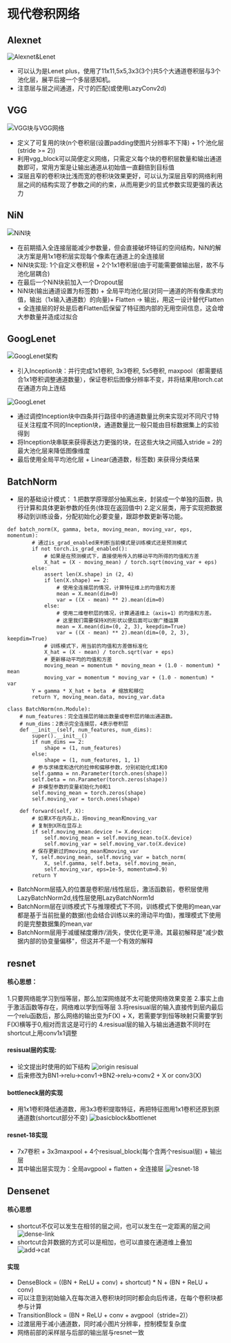 # 现代卷积网络
## Alexnet
![Alexnet&Lenet](https://zh-v2.d2l.ai/_images/alexnet.svg)
* 可以认为是Lenet plus，使用了11x11,5x5,3x3(3个)共5个大通道卷积层与3个池化层，展平后接一个多层感知机。
* 注意层与层之间通道，尺寸的匹配(或使用LazyConv2d)
## VGG
![VGG块与VGG网络](https://zh-v2.d2l.ai/_images/vgg.svg)
* 定义了可复用的块(n个卷积层(设置padding使图片分辨率不下降) + 1个池化层(stride >= 2))
* 利用vgg_block可以简便定义网络，只需定义每个块的卷积层数量和输出通道数即可，常用方案是让输出通道从初始值一直翻倍到目标值
* 深层且窄的卷积块比浅而宽的卷积块效果更好，可以认为深层且窄的网络利用层之间的结构实现了参数之间的约束，从而用更少的显式参数实现更强的表达力
## NiN
![NiN块](https://zh-v2.d2l.ai/_images/nin.svg)
* 在前期插入全连接层能减少参数量，但会直接破坏特征的空间结构，NiN的解决方案是用1x1卷积层实现每个像素在通道上的全连接层
* NiN块实现: 1个自定义卷积层 + 2个1x1卷积层(由于可能需要做输出层，故不与池化层耦合)
* 在最后一个NiN块前加入一个Dropout层
* NiN块(输出通道设置为标签数) + 全局平均池化层(对同一通道的所有像素求均值，输出（1x输入通道数）的向量)+ Flatten -> 输出，用这一设计替代Flatten + 全连接层的好处是后者Flatten后保留了特征图内部的无用空间信息，这会增大参数量并造成过拟合

## GoogLenet
![GoogLenet架构](https://zh-v2.d2l.ai/_images/inception-full.svg)
* 引入Inception块：并行完成1x1卷积, 3x3卷积, 5x5卷积, maxpool（都需要结合1x1卷积调整通道数量），保证卷积后图像分辨率不变，并将结果用torch.cat在通道方向上连结

![GoogLenet](https://zh-v2.d2l.ai/_images/inception.svg)
* 通过调控Inception块中四条并行路径中的通道数量比例来实现对不同尺寸特征关注程度不同的Inception块，通道数量比一般只能由目标数据集上的实验得到
* 将Inception块串联来获得表达力更强的块，在这些大块之间插入stride = 2的最大池化层来降低图像维度
* 最后使用全局平均池化层 + Linear(通道数，标签数) 来获得分类结果
## BatchNorm
* 层的基础设计模式：
1.把数学原理部分抽离出来，封装成一个单独的函数，执行计算和具体更新参数的任务(体现在返回值中)
2.定义层类，用于实现把数据移动到训练设备，分配初始化必要变量，跟踪参数更新等功能。

```
def batch_norm(X, gamma, beta, moving_mean, moving_var, eps, momentum):
        # 通过is_grad_enabled来判断当前模式是训练模式还是预测模式
        if not torch.is_grad_enabled():
            # 如果是在预测模式下，直接使用传入的移动平均所得的均值和方差
            X_hat = (X - moving_mean) / torch.sqrt(moving_var + eps)
        else:
            assert len(X.shape) in (2, 4)
            if len(X.shape) == 2:
                # 使用全连接层的情况，计算特征维上的均值和方差
                mean = X.mean(dim=0)
                var = ((X - mean) ** 2).mean(dim=0)
            else:
                # 使用二维卷积层的情况，计算通道维上（axis=1）的均值和方差。
                # 这里我们需要保持X的形状以便后面可以做广播运算
                mean = X.mean(dim=(0, 2, 3), keepdim=True)
                var = ((X - mean) ** 2).mean(dim=(0, 2, 3), keepdim=True)
            # 训练模式下，用当前的均值和方差做标准化
            X_hat = (X - mean) / torch.sqrt(var + eps)
            # 更新移动平均的均值和方差
            moving_mean = momentum * moving_mean + (1.0 - momentum) * mean
            moving_var = momentum * moving_var + (1.0 - momentum) * var
        Y = gamma * X_hat + beta  # 缩放和移位
        return Y, moving_mean.data, moving_var.data
```
```
class BatchNorm(nn.Module):
    # num_features：完全连接层的输出数量或卷积层的输出通道数。
    # num_dims：2表示完全连接层，4表示卷积层
    def __init__(self, num_features, num_dims):
        super().__init__()
        if num_dims == 2:
            shape = (1, num_features)
        else:
            shape = (1, num_features, 1, 1)
        # 参与求梯度和迭代的拉伸和偏移参数，分别初始化成1和0
        self.gamma = nn.Parameter(torch.ones(shape))
        self.beta = nn.Parameter(torch.zeros(shape))
        # 非模型参数的变量初始化为0和1
        self.moving_mean = torch.zeros(shape)
        self.moving_var = torch.ones(shape)

    def forward(self, X):
        # 如果X不在内存上，将moving_mean和moving_var
        # 复制到X所在显存上
        if self.moving_mean.device != X.device:
            self.moving_mean = self.moving_mean.to(X.device)
            self.moving_var = self.moving_var.to(X.device)
        # 保存更新过的moving_mean和moving_var
        Y, self.moving_mean, self.moving_var = batch_norm(
            X, self.gamma, self.beta, self.moving_mean,
            self.moving_var, eps=1e-5, momentum=0.9)
        return Y
```

* BatchNorm层插入的位置是卷积层/线性层后，激活函数前，卷积层使用LazyBatchNorm2d,线性层使用LazyBatchNorm1d
* BatchNorm层在训练模式下与推理模式下不同，训练模式下使用的mean,var都是基于当前批量的数据(也会结合训练以来的滑动平均值)，推理模式下使用的是完整数据集的mean,var
* BatchNorm层用于减缓梯度爆炸/消失，使优化更平滑。其最初解释是"减少数据内部的协变量偏移"，但这并不是一个有效的解释

## resnet
#### 核心思想：
1.只要网络能学习到恒等层，那么加深网络就不太可能使网络效果变差
2.事实上由于激活函数等存在，网络难以学到恒等层
3.将resisual层的输入直接传到层内最后一个relu函数后，那么网络的输出变为F(X) + X，若需要学到恒等映射只需要学到F(X)横等于0,相对而言这是可行的
4.resisual层的输入与输出通道数不同时在shortcut上用conv1x1调整

#### resisual层的实现:
* 论文提出时使用的如下结构
![origin resisual](https://zh-v2.d2l.ai/_images/resnet-block.svg)
* 后来修改为BN1->relu->conv1->BN2->relu->conv2 + X or conv3(X)

#### bottleneck层的实现
* 用1x1卷积降低通道数，用3x3卷积提取特征，再把特征图用1x1卷积还原到原通道数(shortcut部分不变)
![basicblock&bottlenet](https://imgconvert.csdnimg.cn/aHR0cHM6Ly91cGxvYWQtaW1hZ2VzLmppYW5zaHUuaW8vdXBsb2FkX2ltYWdlcy8yMjA3NDYxLWM4N2JmNzJlNjg1OWMwYjcuanBn?x-oss-process=image/format,png)
#### resnet-18实现
* 7x7卷积 + 3x3maxpool + 4个resisual_block(每个含两个resisual层) + 输出层
* 其中输出层实现为：全局avgpool + flatten + 全连接层
![resnet-18](https://zh-v2.d2l.ai/_images/resnet18.svg)

## Densenet
#### 核心思想
* shortcut不仅可以发生在相邻的层之间，也可以发生在一定距离的层之间
![dense-link](https://zh-v2.d2l.ai/_images/densenet.svg)
* shortcut合并数据的方式可以是相加，也可以直接在通道维上叠加
![add->cat](https://zh-v2.d2l.ai/_images/densenet-block.svg)

#### 实现
* DenseBlock = ((BN + ReLU + conv) + shortcut) * N + (BN + ReLU + conv)
* 可以注意到初始输入在每次进入卷积块时同时都会向后传递，在每个卷积块都参与计算
* TransitionBlock = (BN + ReLU + conv + avgpool（stride=2)）
* 过渡层用于减小通道数，同时减小图片分辨率，控制模型复杂度
* 网络前部的采样层与后部的输出层与resnet一致